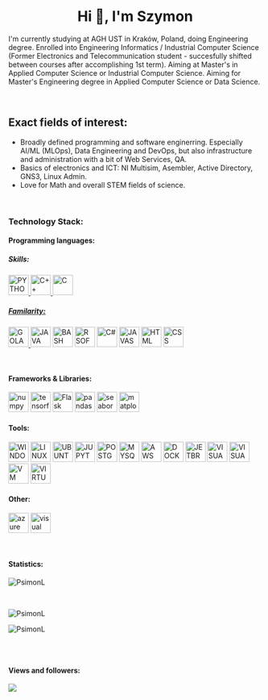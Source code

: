 <html>
<!-- <head>
  <title>Personal README.md </title>
</head> -->

<body>  
<div>
  <h1 align="center">Hi 👋, I'm Szymon</h1>
</div>

<div>
  <p>I'm currently studying at AGH UST in Kraków, Poland, doing Engineering degree. Enrolled into Engineering Informatics / Industrial Computer Science (Former       Electronics and Telecommunication student - succesfully shifted between courses after accomplishing 1st term). Aiming at Master's in Applied Computer     Science or Industrial Computer Science. Aiming for Master's Engineering degree in Applied Computer Science or Data Science.</p>
</div>

<br>

<div>
<h2>Exact fields of interest:</h2>
<ul>
      <li>Broadly defined programming and software enginerring. Especially AI/ML (MLOps), Data Engineering and DevOps, but also infrastructure and administration with a bit of Web Services, QA.</li>
      <li>Basics of electronics and ICT: NI Multisim, Asembler, Active Directory, GNS3, Linux Admin.</li>
      <li>Love for Math and overall STEM fields of science.</li>
</ul>
</div>

<br>

<div>
<h3>Technology Stack:</h3> <!--- https://icons8.com/icons/set/docker --->
  
<h4>Programming languages:</h4>
<h5>Skills:</h5>
<p align="left">
      <a href="https://www.python.org/"><img src="https://img.icons8.com/color/512/python.png" alt="PYTHON" width="40" height="40"/>
      <a href="https://isocpp.org/"><img src="https://img.icons8.com/color/512/c-plus-plus-logo.png" alt="C++" width="40" height="40"/>
      <a href="https://www.iso-9899.info/wiki/Main_Page"><img src="https://img.icons8.com/fluency/512/c-programming.png" alt="C" width="40" height="40"/>
</p>

<h5>Familarity:</h5>
  <p align="left">
      <a href="https://go.dev/"><img src="https://img.icons8.com/color/512/golang.png" alt="GOLANG" width="40" height="40"/>
      <a hre="https://www.java.com/eng/"><img src="https://img.icons8.com/color/512/java-coffee-cup-logo.png" alt="JAVA" width="40" height="40"/>
      <a hre="https://www.gnu.org/software/bash/"><img src="https://img.icons8.com/plasticine/512/bash.png" alt="BASH" width="40" height="40"/>
      <a hre="https://www.r-project.org/"><img src="https://img.icons8.com/fluency/512/r-project.png" alt="R SOFTWARE" width="40" height="40"/>
      <a hre="https://learn.microsoft.com/en-us/dotnet/csharp/"><img src="https://img.icons8.com/color/512/c-sharp-logo-2.png" alt="C#" width="40" height="40"/>
      <a hre="https://devdocs.io/javascript/"><img src="https://img.icons8.com/color/512/javascript.png" alt="JAVASCRIPT" width="40" height="40"/>
      <a hre="https://developer.mozilla.org/en-US/docs/Web/HTML"><img src="https://img.icons8.com/color/512/html-5.png" alt="HTML" width="40" height="40"/>
      <a hre="https://developer.mozilla.org/en-US/docs/Web/CSS"><img src="https://img.icons8.com/color/512/css3.png" alt="CSS" width="40" height="40"/>
</p>
</div>

<br>

<h4>Frameworks & Libraries:</h4>
<p align="left">
      <a hre=""><img src="https://img.icons8.com/color/512/numpy.png" alt="numpy" width="40" height="40"/>
      <a hre=""><img src="https://img.icons8.com/color/512/tensorflow.png" alt="tensorflow" width="40" height="40"/>
      <a hre=""><img src="https://img.icons8.com/ios/512/flask.png" alt="Flask" width="40" height="40"/>
      <a hre=""><img src="https://img.icons8.com/color/512/pandas.png" alt="pandas" width="40" height="40"/>
      <a hre=""><img src="" alt="seaborn" width="40" height="40"/>
      <a hre=""><img src="" alt="matplotlib" width="40" height="40"/>
<!--   <img src="" alt="SQLalchemy" width="40" height="40"/> -->
</p>

<h4>Tools:</h4>
<p align="left">
      <a hre="https://www.microsoft.com/pl-pl/software-download/windows10"><img src="https://img.icons8.com/color/512/windows-10.png" alt="WINDOWS" width="40" height="40"/>
      <a hre="https://www.linux.org/"><img src="https://img.icons8.com/color/512/linux--v1.png" alt="LINUX" width="40" height="40"/>
      <a hre=""><img src="https://img.icons8.com/color/512/ubuntu.png" alt="UBUNTU" width="40" height="40"/>
      <a hre=""><img src="https://img.icons8.com/fluency/512/jupyter.png" alt="JUPYTER" width="40" height="40"/>
      <a hre=""><img src="https://img.icons8.com/color/512/postgreesql.png" alt="POSTGRESQL" width="40" height="40"/>
      <a hre=""><img src="https://img.icons8.com/fluency/512/mysql-logo.png" alt="MYSQL" width="40" height="40"/>
      <a hre=""><img src="https://img.icons8.com/color/512/amazon-web-services.png" alt="AWS" width="40" height="40"/>
      <a hre=""><img src="https://img.icons8.com/color/512/docker.png" alt="DOCKER" width="40" height="40"/>
      <a hre=""><img src="https://img.icons8.com/color/512/jetbrains.png" alt="JETBRAINS" width="40" height="40"/>
      <a hre=""><img src="https://img.icons8.com/fluency/512/visual-studio-code-2019.png" alt="VISUAL STUDIO CODE" width="40" height="40"/>
      <a hre=""><img src="https://img.icons8.com/color/512/visual-studio.png" alt="VISUAL STUDIO" width="40" height="40"/>
      <a hre=""><img src="https://img.icons8.com/fluency/512/vmware-workstation-player.png" alt="VM WARE" width="40" height="40"/>
      <a hre=""><img src="https://img.icons8.com/color/512/virtualbox.png" alt="VIRTUALBOX" width="40" height="40"/>
</p>

<h4>Other:</h4>
<p align="left">
      <a hre="https://azure.microsoft.com/en-us/free/search/?&ef_id=Cj0KCQiAzeSdBhC4ARIsACj36uGNYbToHkyNcOM5xBgBzl9hPyUVeXMl1Msu5rKDml65hShJgr_yqDYaApHiEALw_wcB:G:s&OCID=AIDcmm65zbdg56_SEM_Cj0KCQiAzeSdBhC4ARIsACj36uGNYbToHkyNcOM5xBgBzl9hPyUVeXMl1Msu5rKDml65hShJgr_yqDYaApHiEALw_wcB:G:s&gclid=Cj0KCQiAzeSdBhC4ARIsACj36uGNYbToHkyNcOM5xBgBzl9hPyUVeXMl1Msu5rKDml65hShJgr_yqDYaApHiEALw_wcB"><img src="https://img.icons8.com/fluency/512/azure-1.png" alt="azure" width="40" height="40"/>
      <a hre="https://www.visual-paradigm.com/"><img src="https://img.icons8.com/clouds/512/visual-paradigm.png" alt="visual paradigm" width="40" height="40"/>
</p>

<br>

 <h4>Statistics: </h4>
<p><img align="center"
    src="https://github-readme-stats.vercel.app/api/top-langs?username=PsimonL&show_icons=true&locale=en&bg_color=0d1117&text_color=ffffff&layout=compact"
    alt="PsimonL" 
    bg_color=#808080/></p>

<br>

<p><img align="center" src="https://github-readme-stats.vercel.app/api?username=PsimonL&show_icons=true&locale=en&bg_color=0d1117&text_color=ffffff&repo=convoychat"
    alt="PsimonL" /></p>
<p><img align="center" 
    src="https://github-readme-streak-stats.herokuapp.com/?user=PsimonL&theme=dark&background=0d1117&date_format=M%20j%5B%2C%20Y%5D" 
    alt="PsimonL" /></p>   
<p align="left"> 
      <a href="https://twitter.com/" 
      target="blank">
      <img align="center"
      src="https://img.shields.io/twitter/follow/?logo=twitter&style=for-the-badge" alt="" /></a> </p>

<br>

<h4>Views and followers: </h4>
<a href="https://github.com/PsimonL/github-profile-views-counter">
    <img src="https://komarev.com/ghpvc/?username=chaitanya-pratap-singh">
</a>

</body>    
</html>
